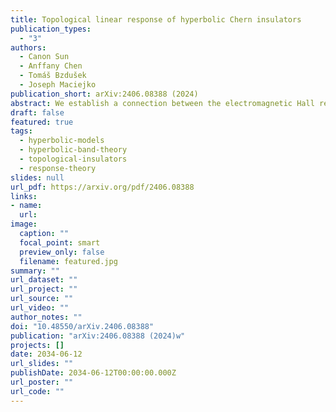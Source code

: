 ```yaml
---
title: Topological linear response of hyperbolic Chern insulators
publication_types:
  - "3"
authors:
  - Canon Sun
  - Anffany Chen
  - Tomáš Bzdušek
  - Joseph Maciejko
publication_short: arXiv:2406.08388 (2024)
abstract: We establish a connection between the electromagnetic Hall response and band topological invariants in hyperbolic Chern insulators by deriving a hyperbolic analog of the Thouless-Kohmoto-Nightingale-den Nijs (TKNN) formula. By generalizing the Kubo formula to hyperbolic lattices, we show that the Hall conductivity is quantized to $−e^2C_{ij}/h$, where $C_{ij}$ is the first Chern number. Through a flux-threading argument, we provide an interpretation of the Chern number as a topological invariant in hyperbolic band theory. We demonstrate that, although it receives contributions from both Abelian and non-Abelian Bloch states, the Chern number can be calculated solely from Abelian states, resulting in a tremendous simplification of the topological band theory. Finally, we verify our results numerically by computing various Chern numbers in the hyperbolic Haldane model.
draft: false
featured: true
tags:
  - hyperbolic-models
  - hyperbolic-band-theory
  - topological-insulators
  - response-theory
slides: null
url_pdf: https://arxiv.org/pdf/2406.08388
links:
- name: 
  url: 
image:
  caption: ""
  focal_point: smart
  preview_only: false
  filename: featured.jpg
summary: ""
url_dataset: ""
url_project: ""
url_source: ""
url_video: ""
author_notes: ""
doi: "10.48550/arXiv.2406.08388"
publication: "arXiv:2406.08388 (2024)w"
projects: []
date: 2034-06-12
url_slides: ""
publishDate: 2034-06-12T00:00:00.000Z
url_poster: ""
url_code: ""
---
```

